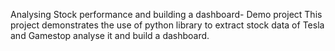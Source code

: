 Analysing Stock performance and building a dashboard- Demo project
This project demonstrates the use of python library to extract stock data of Tesla and Gamestop analyse it and build a dashboard.
